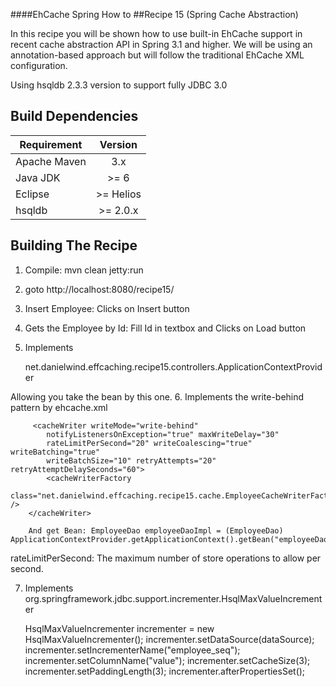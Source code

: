 ####EhCache Spring How to
##Recipe 15 (Spring Cache Abstraction)

In this recipe you will be shown how to use built-in EhCache support in recent cache abstraction API in Spring 3.1 and higher. 
We will be using an annotation-based approach but will follow the traditional EhCache XML configuration. 

Using hsqldb 2.3.3 version to support fully JDBC 3.0

Build Dependencies
-------

| Requirement      |  Version   |
|------------------|:----------:|
|  Apache Maven    |    3.x     |
|  Java JDK        |    >= 6    |
|  Eclipse         | >= Helios  |
|  hsqldb          | >= 2.0.x  |


Building The Recipe
-------
1. Compile: mvn clean jetty:run
2. goto http://localhost:8080/recipe15/
3. Insert Employee: Clicks on Insert button
4. Gets the Employee by Id: Fill Id in textbox and Clicks on Load button
5. Implements

     net.danielwind.effcaching.recipe15.controllers.ApplicationContextProvider
            
Allowing you take the bean by this one.
6. Implements the write-behind pattern by ehcache.xml

         <cacheWriter writeMode="write-behind"
			notifyListenersOnException="true" maxWriteDelay="30"
			rateLimitPerSecond="20" writeCoalescing="true" writeBatching="true"
			writeBatchSize="10" retryAttempts="20" retryAttemptDelaySeconds="60">
			<cacheWriterFactory
				class="net.danielwind.effcaching.recipe15.cache.EmployeeCacheWriterFactory" />
		</cacheWriter>
		
		And get Bean: EmployeeDao employeeDaoImpl = (EmployeeDao) ApplicationContextProvider.getApplicationContext().getBean("employeeDaoImpl");
		
rateLimitPerSecond: The maximum number of store operations to allow per second.

7. Implements org.springframework.jdbc.support.incrementer.HsqlMaxValueIncrementer

    HsqlMaxValueIncrementer incrementer = new HsqlMaxValueIncrementer();
    incrementer.setDataSource(dataSource);
    incrementer.setIncrementerName("employee_seq");
    incrementer.setColumnName("value");
    incrementer.setCacheSize(3);
    incrementer.setPaddingLength(3);
    incrementer.afterPropertiesSet();

